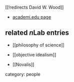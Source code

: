 [[!redirects David W. Wood]]


* [academi.edu page](http://independent.academia.edu/DavidWWood)

## related $n$Lab entries

* [[philosophy of science]]

* [[objective idealism]]

* [[Novalis]]

category: people
